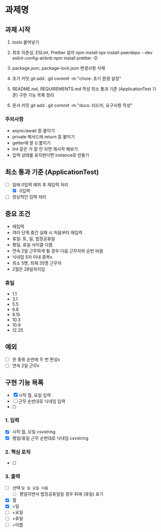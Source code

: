 # 과제명

## 과제 시작

1. tools 붙여넣기

2. 최초 의존성, ESLint, Prettier 설치
  npm install
  npx install-peerdeps --dev eslint-config-airbnb
  npm install prettier -D

3. package.json, package-lock.json 변경사항 삭제

4. 초기 커밋
  git add .
  git commit -m "chore: 초기 환경 설정"

5. README.md, REQUIREMENTS.md 작성
  최소 통과 기준 (ApplicationTest 기준)
  구현 기능 목록 정리

6. 문서 커밋
  git add .
  git commit -m "docs: 리드미, 요구사항 작성"

### 주의사항

- async/await 잘 붙이기
- private 메서드에 return 잘 붙이기
- getter에 잘 () 붙이기
- lint 같은 거 잘 안 되면 재시작 해보기
- 입력 상태를 유지한다면 instance로 만들기

## 최소 통과 기준 (ApplicationTest)

- [ ] 일에 0입력 예외 후 재입력 처리
  - [x] 0입력
- [ ] 정상적인 입력 처리

## 중요 조건

- 재입력
- 여러 단계 중간 실패 시 처음부터 재입력
- 휴일: 토, 일, 법정공휴일
- 평일, 휴일 사이클 다름
- 연속 2일 근무하게 될 경우 다음 근무자와 순번 바꿈
- 닉네임 5자 이내 중복x
- 최소 5명, 최재 35명 근무자
- 2월은 28일까지임

### 휴일

- 1.1
- 3.1
- 5.5
- 6.6
- 8.15
- 10.3
- 10.9
- 12.25

## 예외

- [ ] 한 종류 순번에 두 번 편성x
- [ ] 연속 2일 근무x

## 구현 기능 목록

- [x] 시작 월, 요일 입력
- [ ] 근무 순번대로 닉네임 입력
- [ ] 

### 1. 입력

- [x] 시작 월, 요일 csvstring
- [x] 평일/휴일 근무 순번대로 닉네임 csvstring

### 2. 핵심 로직

- [ ] 

### 3. 출력

- [ ] 선택 `달 일 요일 이름`
  - [ ] 평일이변서 법정공휴일일 경우 뒤에 (휴일) 표기
- [x] 월
- [x] +일
- [ ] +요일
- [ ] +휴일
- [ ] +이름
